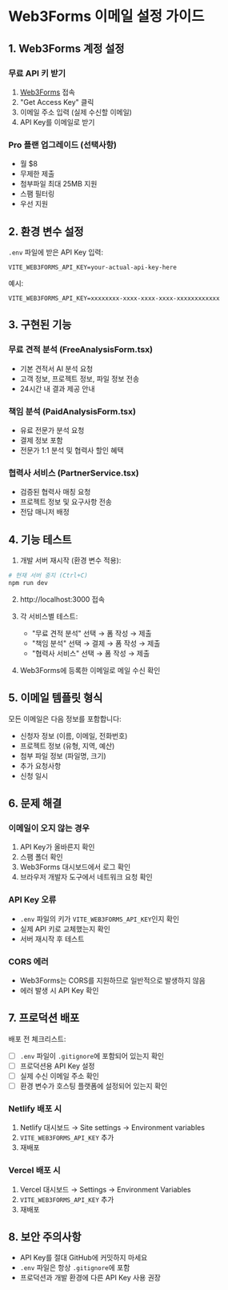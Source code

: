 # Web3Forms 이메일 설정 가이드

## 1. Web3Forms 계정 설정

### 무료 API 키 받기
1. [Web3Forms](https://web3forms.com) 접속
2. "Get Access Key" 클릭
3. 이메일 주소 입력 (실제 수신할 이메일)
4. API Key를 이메일로 받기

### Pro 플랜 업그레이드 (선택사항)
- 월 $8
- 무제한 제출
- 첨부파일 최대 25MB 지원
- 스팸 필터링
- 우선 지원

## 2. 환경 변수 설정

`.env` 파일에 받은 API Key 입력:

```env
VITE_WEB3FORMS_API_KEY=your-actual-api-key-here
```

예시:
```env
VITE_WEB3FORMS_API_KEY=xxxxxxxx-xxxx-xxxx-xxxx-xxxxxxxxxxxx
```

## 3. 구현된 기능

### 무료 견적 분석 (FreeAnalysisForm.tsx)
- 기본 견적서 AI 분석 요청
- 고객 정보, 프로젝트 정보, 파일 정보 전송
- 24시간 내 결과 제공 안내

### 책임 분석 (PaidAnalysisForm.tsx)
- 유료 전문가 분석 요청
- 결제 정보 포함
- 전문가 1:1 분석 및 협력사 할인 혜택

### 협력사 서비스 (PartnerService.tsx)
- 검증된 협력사 매칭 요청
- 프로젝트 정보 및 요구사항 전송
- 전담 매니저 배정

## 4. 기능 테스트

1. 개발 서버 재시작 (환경 변수 적용):
```bash
# 현재 서버 중지 (Ctrl+C)
npm run dev
```

2. http://localhost:3000 접속

3. 각 서비스별 테스트:
   - "무료 견적 분석" 선택 → 폼 작성 → 제출
   - "책임 분석" 선택 → 결제 → 폼 작성 → 제출
   - "협력사 서비스" 선택 → 폼 작성 → 제출

4. Web3Forms에 등록한 이메일로 메일 수신 확인

## 5. 이메일 템플릿 형식

모든 이메일은 다음 정보를 포함합니다:
- 신청자 정보 (이름, 이메일, 전화번호)
- 프로젝트 정보 (유형, 지역, 예산)
- 첨부 파일 정보 (파일명, 크기)
- 추가 요청사항
- 신청 일시

## 6. 문제 해결

### 이메일이 오지 않는 경우
1. API Key가 올바른지 확인
2. 스팸 폴더 확인
3. Web3Forms 대시보드에서 로그 확인
4. 브라우저 개발자 도구에서 네트워크 요청 확인

### API Key 오류
- `.env` 파일의 키가 `VITE_WEB3FORMS_API_KEY`인지 확인
- 실제 API 키로 교체했는지 확인
- 서버 재시작 후 테스트

### CORS 에러
- Web3Forms는 CORS를 지원하므로 일반적으로 발생하지 않음
- 에러 발생 시 API Key 확인

## 7. 프로덕션 배포

배포 전 체크리스트:
- [ ] `.env` 파일이 `.gitignore`에 포함되어 있는지 확인
- [ ] 프로덕션용 API Key 설정
- [ ] 실제 수신 이메일 주소 확인
- [ ] 환경 변수가 호스팅 플랫폼에 설정되어 있는지 확인

### Netlify 배포 시
1. Netlify 대시보드 → Site settings → Environment variables
2. `VITE_WEB3FORMS_API_KEY` 추가
3. 재배포

### Vercel 배포 시
1. Vercel 대시보드 → Settings → Environment Variables
2. `VITE_WEB3FORMS_API_KEY` 추가
3. 재배포

## 8. 보안 주의사항

- API Key를 절대 GitHub에 커밋하지 마세요
- `.env` 파일은 항상 `.gitignore`에 포함
- 프로덕션과 개발 환경에 다른 API Key 사용 권장